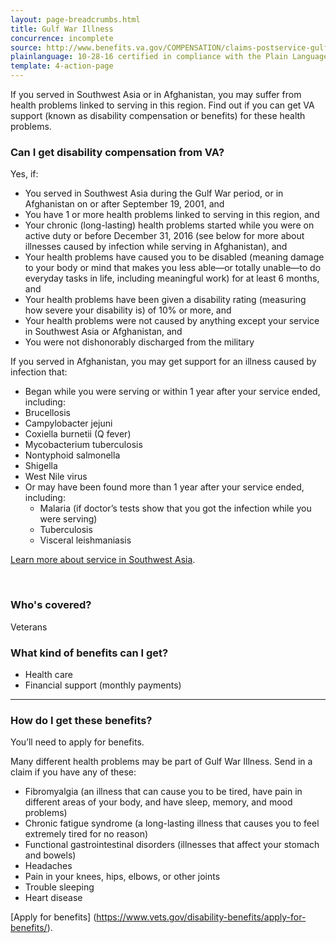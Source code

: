 ```yaml
---
layout: page-breadcrumbs.html
title: Gulf War Illness
concurrence: incomplete
source: http://www.benefits.va.gov/COMPENSATION/claims-postservice-gulfwar.asp
plainlanguage: 10-28-16 certified in compliance with the Plain Language Act
template: 4-action-page
---
```


If you served in Southwest Asia or in Afghanistan, you may suffer from health problems linked to serving in this region. Find out if you can get VA support (known as disability compensation or benefits) for these health problems.

<div class="call-out" markdown="1">

### Can I get disability compensation from VA?

Yes, if:
-	You served in Southwest Asia during the Gulf War period, or in Afghanistan on or after September 19, 2001, and 
-	You have 1 or more health problems linked to serving in this region, and
-	Your chronic (long-lasting) health problems started while you were on active duty or before December 31, 2016 (see below for more about illnesses caused by infection while serving in Afghanistan), and
-	Your health problems have caused you to be disabled (meaning damage to your body or mind that makes you less able—or totally unable—to do everyday tasks in life, including meaningful work) for at least 6 months, and
-	Your health problems have been given a disability rating (measuring how severe your disability is) of 10% or more, and
-	Your health problems were not caused by anything except your service in Southwest Asia or Afghanistan, and
-	You were not dishonorably discharged from the military

If you served in Afghanistan, you may get support for an illness caused by infection that:
-	Began while you were serving or within 1 year after your service ended, including:
  -	 Brucellosis
  - Campylobacter jejuni
  - Coxiella burnetii (Q fever)
  - Mycobacterium tuberculosis
  - Nontyphoid salmonella
  - Shigella
  - West Nile virus
- Or may have been found more than 1 year after your service ended, including:
  - Malaria (if doctor’s tests show that you got the infection while you were serving)
  - Tuberculosis
  - Visceral leishmaniasis

[Learn more about service in Southwest Asia](http://www.publichealth.va.gov/exposures/gulfwar/military-service.asp).



<br>

### Who's covered?

Veterans
</div>


### What kind of benefits can I get?

- Health care
- Financial support (monthly payments)

-----

### How do I get these benefits?

You’ll need to apply for benefits. 

Many different health problems may be part of Gulf War Illness. Send in a claim if you have any of these:
-	Fibromyalgia (an illness that can cause you to be tired, have pain in different areas of your body, and have sleep, memory, and mood problems)
-	Chronic fatigue syndrome (a long-lasting illness that causes you to feel extremely tired for no reason)
-	Functional gastrointestinal disorders (illnesses that affect your stomach and bowels)
-	Headaches
-	Pain in your knees, hips, elbows, or other joints
-	Trouble sleeping
-	Heart disease

[Apply for benefits] (https://www.vets.gov/disability-benefits/apply-for-benefits/).

